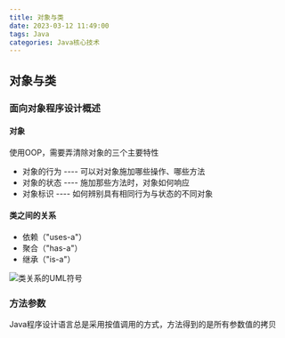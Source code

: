 ```yaml
---
title: 对象与类
date: 2023-03-12 11:49:00
tags: Java
categories: Java核心技术
---
```


## 对象与类

### 面向对象程序设计概述

#### 对象

使用OOP，需要弄清除对象的三个主要特性

- 对象的行为 ---- 可以对对象施加哪些操作、哪些方法
- 对象的状态 ---- 施加那些方法时，对象如何响应
- 对象标识 ---- 如何辨别具有相同行为与状态的不同对象

#### 类之间的关系

- 依赖（"uses-a"）
- 聚合（"has-a"）
- 继承（"is-a"）

![类关系的UML符号](uml-symbol.png)

### 方法参数

Java程序设计语言总是采用按值调用的方式，方法得到的是所有参数值的拷贝
